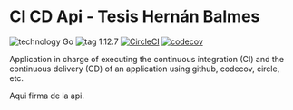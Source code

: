 # CI CD Api - Tesis Hernán Balmes 

![technology Go](https://img.shields.io/badge/technology-go-blue.svg) ![tag 1.12.7](https://img.shields.io/badge/tag-1.12.7-orange.svg) [![CircleCI](https://circleci.com/gh/hbalmes/ci_cd-api.svg?style=svg)](https://circleci.com/gh/hbalmes/ci_cd-api) [![codecov](https://codecov.io/gh/hbalmes/ci_cd-api/branch/develop/graph/badge.svg)](https://codecov.io/gh/hbalmes/ci_cd-api)

Application in charge of executing the continuous integration (CI) and the continuous delivery (CD) of an application using github, codecov, circle, etc.

Aqui firma de la api.
